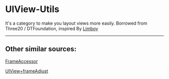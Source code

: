 UIView-Utils
============

It's a category to make you layout views more easily. Borrowed from Three20 / DTFoundation, inspired By [Limboy](http://blog.leezhong.com)

-------
## Other similar sources:
[FrameAccessor](https://github.com/AlexDenisov/FrameAccessor)

[UIView+frameAdjust](https://gist.github.com/tangqiaoboy/8131327)

